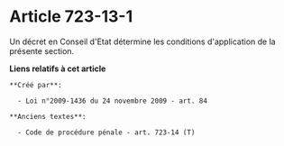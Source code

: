 # Article 723-13-1

Un décret en Conseil d'Etat détermine les conditions d'application de la présente section.

**Liens relatifs à cet article**

	**Créé par**:

	  - Loi n°2009-1436 du 24 novembre 2009 - art. 84

	**Anciens textes**:

	  - Code de procédure pénale - art. 723-14 (T)

